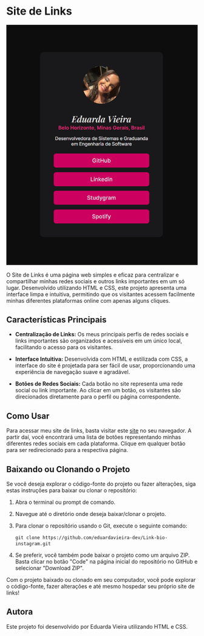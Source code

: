 # Site de Links

<img src="img/site-image.png" alt="Foto do projeto">

O Site de Links é uma página web simples e eficaz para centralizar e compartilhar minhas redes sociais e outros links importantes em um só lugar. Desenvolvido utilizando HTML e CSS, este projeto apresenta uma interface limpa e intuitiva, permitindo que os visitantes acessem facilmente minhas diferentes plataformas online com apenas alguns cliques.

## Características Principais

- **Centralização de Links:** Os meus principais perfis de redes sociais e links importantes são organizados e acessíveis em um único local, facilitando o acesso para os visitantes.
  
- **Interface Intuitiva:** Desenvolvida com HTML e estilizada com CSS, a interface do site é projetada para ser fácil de usar, proporcionando uma experiência de navegação suave e agradável.

- **Botões de Redes Sociais:** Cada botão no site representa uma rede social ou link importante. Ao clicar em um botão, os visitantes são direcionados diretamente para o perfil ou página correspondente.

## Como Usar

Para acessar meu site de links, basta visitar este [site](https://eduardavieira-dev.github.io/Link-bio-instagram/) no seu navegador. A partir daí, você encontrará uma lista de botões representando minhas diferentes redes sociais em cada plataforma. Clique em qualquer botão para ser redirecionado para a respectiva página.

## Baixando ou Clonando o Projeto

Se você deseja explorar o código-fonte do projeto ou fazer alterações, siga estas instruções para baixar ou clonar o repositório:

1. Abra o terminal ou prompt de comando.

2. Navegue até o diretório onde deseja baixar/clonar o projeto.

3. Para clonar o repositório usando o Git, execute o seguinte comando:
    ```
    git clone https://github.com/eduardavieira-dev/Link-bio-instagram.git
    ```


4. Se preferir, você também pode baixar o projeto como um arquivo ZIP. Basta clicar no botão "Code" na página inicial do repositório no GitHub e selecionar "Download ZIP".

Com o projeto baixado ou clonado em seu computador, você pode explorar o código-fonte, fazer alterações e até mesmo hospedar seu próprio site de links!

## Autora

Este projeto foi desenvolvido por Eduarda Vieira utilizando HTML e CSS. 

